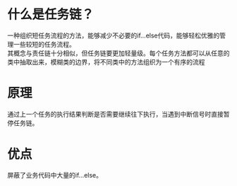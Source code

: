 # 什么是任务链？
一种组织短任务流程的方法，能够减少不必要的if...else代码，能够轻松优雅的管理一些较短的任务流程。  
其概念与责任链十分相似，但任务链要更加轻量级。每个任务方法都可以从任意的类中抽取出来，模糊类的边界，将不同类中的方法组织为一个有序的流程

# 原理
通过上一个任务的执行结果判断是否需要继续往下执行，当遇到中断信号时直接暂停任务链。

# 优点
屏蔽了业务代码中大量的if...else。
